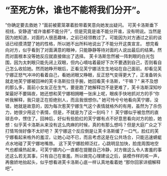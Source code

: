 # “至死方休，谁也不能将我们分开”。
     
   ”你确定要去救她？”面前被雾笼罩着脸带着笑意向她发出疑问。
      可芙卡洛斯垂下视线，安静道“或许谁都不能分开”，但是究竟是谁不能分开谁，没有明说。当然是因为她知道，对面的人很恶趣味，之前已经领教过了。可能因为对方通过之前的谈话已经摸清楚了她的性格，所以她不出所料地说出了不能分开这类宣言。
      想完看向对方，似乎看到了对面满意的眼神，只能静静等待对面的人说出最后的结果。然而对面根本没等她反应就直接做出了选择。
      芙卡洛斯忽然被一阵刺眼的白光包围，因为太刺眼只能先闭上双眼，但内心嘀咕着最好下次不要遇到自己，否则看自己怎么收拾她。然而她睁开眼后，正看见芙宁娜活生生地站在自己面前。却看见芙宁娜正怒气冲冲的看着自己，看她闭眼又睁眼，反正怒气变得更大了，正准备转头就走地芙宁娜被回神的芙卡洛斯拉住手腕，她回看芙卡洛斯，“干嘛？“
      来不及想的那么多，面前小女友正在生气，要是跑了她解释岂不是更难了，芙卡洛斯深知吵架最好不要隔夜，她还想和芙宁娜相拥睡一张床上呢，眼疾手快地抓对方的手“你听我解释，我只是正在拒绝别人，而且我很想你。”
       她可怜兮兮地看向芙宁娜，没错，她就是故意的，因为每次惹芙宁娜生气这个表情就格外的有用，虽然为了杀伤力，她很少用这个表情，但是，不就是为了这一刻吗？！
       芙宁娜似乎被忽然的直球击中，愣住了。回神后，好似有些脸红的芙宁娜有点不好意思看向对方的脸，她想：似乎芙卡洛斯从来没有这么肉麻的时候，真的有那么想吗？但是大庭广众之下打情骂俏好像不太好吧？
       芙宁娜这个反应倒是让芙卡洛斯缓了一口气，脸红的芙宁娜看起来格外的羞涩，让她心动不已，而且考虑这是在公共场合，只能迅速蜻蜓点水地碰了芙宁娜地嘴唇。
       这下芙宁娜脸颊泛红，心跳明显加快，脸庞周围地空气也都燥热起来，可芙宁娜内心一直都在提醒自己冷静，对方做这么令人害羞的事还这么若无其事，只有自己在害羞。所以做完心理建设之后，装模作样的咳一声，再傲娇地抬起头，似乎想看进芙卡洛斯心底一样认真地看着她
      “那你回家详细解释吧”。